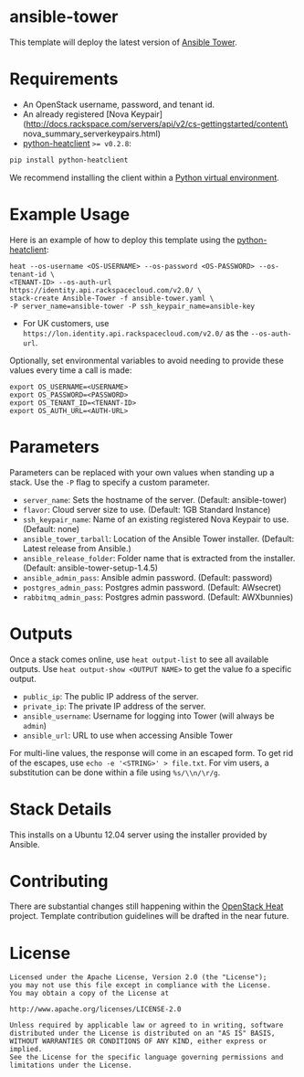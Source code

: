 ansible-tower
======================
This template will deploy the latest version of [Ansible
Tower](http://www.ansible.com/tower).

Requirements
============
* An OpenStack username, password, and tenant id.
* An already registered [Nova
Keypair](http://docs.rackspace.com/servers/api/v2/cs-gettingstarted/content\
nova_summary_serverkeypairs.html)
* [python-heatclient](https://github.com/openstack/python-heatclient) `>=
v0.2.8`:

```bash
pip install python-heatclient
```

We recommend installing the client within a [Python virtual
environment](http://www.virtualenv.org/).

Example Usage
=============
Here is an example of how to deploy this template using the
[python-heatclient](https://github.com/openstack/python-heatclient):

```
heat --os-username <OS-USERNAME> --os-password <OS-PASSWORD> --os-tenant-id \
<TENANT-ID> --os-auth-url https://identity.api.rackspacecloud.com/v2.0/ \
stack-create Ansible-Tower -f ansible-tower.yaml \
-P server_name=ansible-tower -P ssh_keypair_name=ansible-key
```

* For UK customers, use `https://lon.identity.api.rackspacecloud.com/v2.0/` as
the `--os-auth-url`.

Optionally, set environmental variables to avoid needing to provide these
values every time a call is made:

```
export OS_USERNAME=<USERNAME>
export OS_PASSWORD=<PASSWORD>
export OS_TENANT_ID=<TENANT-ID>
export OS_AUTH_URL=<AUTH-URL>
```

Parameters
==========
Parameters can be replaced with your own values when standing up a stack. Use
the `-P` flag to specify a custom parameter.

* `server_name`: Sets the hostname of the server. (Default: ansible-tower)
* `flavor`: Cloud server size to use. (Default: 1GB Standard Instance)
* `ssh_keypair_name`: Name of an existing registered Nova Keypair to use.
  (Default: none)
* `ansible_tower_tarball`: Location of the Ansible Tower installer. (Default:
  Latest release from Ansible.)
* `ansible_release_folder`: Folder name that is extracted from the installer.
  (Default: ansible-tower-setup-1.4.5)
* `ansible_admin_pass`: Ansible admin password. (Default: password)
* `postgres_admin_pass`: Postgres admin password. (Default: AWsecret)
* `rabbitmq_admin_pass`: Postgres admin password. (Default: AWXbunnies)

Outputs
=======
Once a stack comes online, use `heat output-list` to see all available outputs.
Use `heat output-show <OUTPUT NAME>` to get the value fo a specific output.

* `public_ip`: The public IP address of the server.
* `private_ip`: The private IP address of the server.
* `ansible_username`: Username for logging into Tower (will always be `admin`)
* `ansible_url`: URL to use when accessing Ansible Tower

For multi-line values, the response will come in an escaped form. To get rid of
the escapes, use `echo -e '<STRING>' > file.txt`. For vim users, a substitution
can be done within a file using `%s/\\n/\r/g`.

Stack Details
=============
This installs on a Ubuntu 12.04 server using the installer provided by
Ansible.

Contributing
============
There are substantial changes still happening within the [OpenStack
Heat](https://wiki.openstack.org/wiki/Heat) project. Template contribution
guidelines will be drafted in the near future.

License
=======
```
Licensed under the Apache License, Version 2.0 (the "License");
you may not use this file except in compliance with the License.
You may obtain a copy of the License at

http://www.apache.org/licenses/LICENSE-2.0

Unless required by applicable law or agreed to in writing, software
distributed under the License is distributed on an "AS IS" BASIS,
WITHOUT WARRANTIES OR CONDITIONS OF ANY KIND, either express or implied.
See the License for the specific language governing permissions and
limitations under the License.
```
